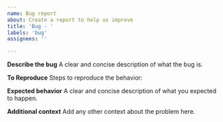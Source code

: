 ```yaml
---
name: Bug report
about: Create a report to help us improve
title: 'Bug - '
labels: 'bug'
assignees: ''

---
```


**Describe the bug**
A clear and concise description of what the bug is.


**To Reproduce**
Steps to reproduce the behavior:


**Expected behavior**
A clear and concise description of what you expected to happen.


**Additional context**
Add any other context about the problem here.
